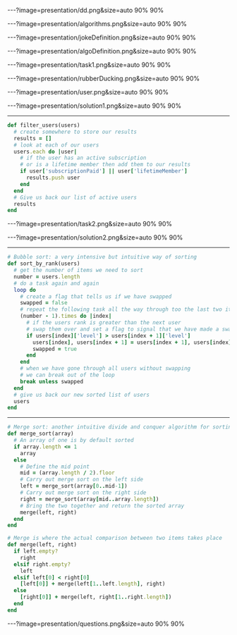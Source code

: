 ---?image=presentation/dd.png&size=auto 90% 90%

---?image=presentation/algorithms.png&size=auto 90% 90%

---?image=presentation/jokeDefinition.png&size=auto 90% 90%

---?image=presentation/algoDefinition.png&size=auto 90% 90%

---?image=presentation/task1.png&size=auto 90% 90%

---?image=presentation/rubberDucking.png&size=auto 90% 90%

---?image=presentation/user.png&size=auto 90% 90%

---?image=presentation/solution1.png&size=auto 90% 90%

---

```ruby
def filter_users(users)
  # create somewhere to store our results
  results = []
  # look at each of our users
  users.each do |user|
    # if the user has an active subscription 
    # or is a lifetime member then add them to our results
    if user['subscriptionPaid'] || user['lifetimeMember']
      results.push user
    end
  end
  # Give us back our list of active users
  results
end
```

---?image=presentation/task2.png&size=auto 90% 90%

---?image=presentation/solution2.png&size=auto 90% 90%

---

```ruby
# Bubble sort: a very intensive but intuitive way of sorting
def sort_by_rank(users)
  # get the number of items we need to sort
  number = users.length
  # do a task again and again
  loop do
    # create a flag that tells us if we have swapped
    swapped = false
    # repeat the following task all the way through too the last two items
    (number - 1).times do |index|
      # if the users rank is greater than the next user 
      # swap them over and set a flag to signal that we have made a swap
      if users[index]['level'] > users[index + 1]['level']
        users[index], users[index + 1] = users[index + 1], users[index]
        swapped = true
      end
    end
    # when we have gone through all users without swapping 
    # we can break out of the loop
    break unless swapped
  end
  # give us back our new sorted list of users
  users
end
```

---

```ruby
# Merge sort: another intuitive divide and conquer algorithm for sorting that is more efficient
def merge_sort(array)
  # An array of one is by default sorted
  if array.length <= 1
    array
  else
    # Define the mid point
    mid = (array.length / 2).floor
    # Carry out merge sort on the left side
    left = merge_sort(array[0..mid-1])
    # Carry out merge sort on the right side
    right = merge_sort(array[mid..array.length])
    # Bring the two together and return the sorted array
    merge(left, right)
  end
end

# Merge is where the actual comparison between two items takes place
def merge(left, right)
  if left.empty?
    right
  elsif right.empty?
    left
  elsif left[0] < right[0]
    [left[0]] + merge(left[1..left.length], right)
  else
    [right[0]] + merge(left, right[1..right.length])
  end
end
```
---?image=presentation/questions.png&size=auto 90% 90%
